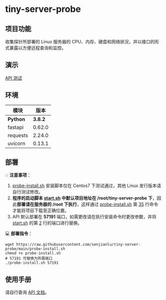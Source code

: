 # tiny-server-probe

## 项目功能
收集探针所部署的 Linux 服务器的 CPU、内存、硬盘和网络狀況，并以接口的形式暴露以方便远程查询和监控。  

## 演示
[API 测试](https://ceshiku.cn/tiny-server-probe/docs)  

## 环境
| 模块 | 版本 |
| -----| ---- |  
|**Python**|**3.8.2**|  
|fastapi|0.62.0|  
|requests|2.24.0|  
|uvicorn|0.13.1|

## 部署
💡 **注意事项**：  
1. [probe-install.sh](https://github.com/senjianlu/tiny-server-probe/blob/main/probe-install.sh) 安装脚本仅在 Centos7 下测试通过，其他 Linux 发行版本请自行测试修改。  
2. **程序的启动脚本 [start.sh](https://github.com/senjianlu/tiny-server-probe/blob/main/start.sh) 中默认项目地址在 /root/tiny-server-probe 下**，因此**部署请在服务器的 /root 下执行**，这样通过 [probe-install.sh](https://github.com/senjianlu/tiny-server-probe/blob/main/probe-install.sh) 第 [35](https://github.com/senjianlu/tiny-server-probe/blob/main/probe-install.sh#L35) 行命令才能将项目下载至正确位置。  
3. API 默认部署在 **57191** 端口，如需更改请在执行安装命令时更改参数，并将 [start.sh](https://github.com/senjianlu/tiny-server-probe/blob/main/start.sh) 的第 [2](https://github.com/senjianlu/tiny-server-probe/blob/main/start.sh#L2) 行的端口进行替换。  

💻 **部署指令**：
```shell
wget https://raw.githubusercontent.com/senjianlu/tiny-server-probe/main/probe-install.sh  
chmod +x probe-install.sh
# 57191 可替换为所需端口
./probe-install.sh 57191
```  

## 使用手册
请自行查询 [API 文档](https://ceshiku.cn/tiny-server-probe/docs)。